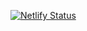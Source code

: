 [![Netlify Status](https://api.netlify.com/api/v1/badges/437e06fe-9c4b-4d91-a712-aa74748bcbcd/deploy-status)](https://app.netlify.com/projects/nezzontli/deploys)
